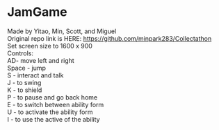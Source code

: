 # JamGame
Made by Yitao, Min, Scott, and Miguel<br />
Original repo link is HERE: https://github.com/minpark283/Collectathon<br />
Set screen size to 1600 x 900<br />
Controls: <br />
AD- move left and right<br />
Space - jump<br />
S - interact and talk<br />
J - to swing<br />
K - to shield<br />
P - to pause and go back home<br />
E - to switch between ability form<br />
U - to activate the ability form<br />
I - to use the active of the ability<br />
